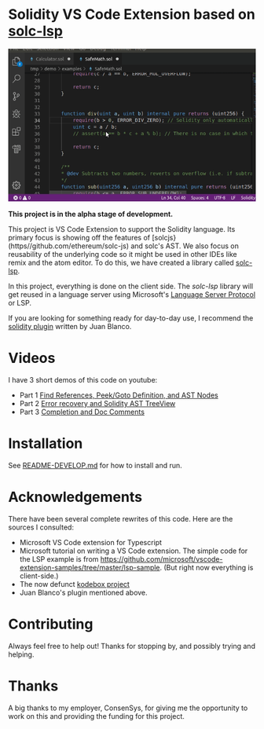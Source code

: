 Solidity VS Code Extension based on [solc-lsp](https://www.npmjs.com/package/solc-lsp)
=====================================================

![extension demo](https://github.com/rocky/solc-vscode/blob/master/screenshots/vscode-demo.gif "Hover and LSP functions")

**This project is in the alpha stage of development.**

This project is VS Code Extension to support the Solidity language. Its primary focus is showing off the features of [solcjs}(https//github.com/ethereum/solc-js) and solc's AST. We also focus on reusability of the underlying code so it might be used in other IDEs like remix and the atom editor. To do this, we have created a library called [solc-lsp](https://github.com/rocky/solc-lsp).

In this project, everything is done on the client side. The _solc-lsp_ library will get reused in a language server using
Microsoft's [Language Server Protocol](https://github.com/Microsoft/language-server-protocol) or LSP.

If you are looking for something ready for day-to-day use, I recommend the [solidity plugin](https://marketplace.visualstudio.com/items?itemName=JuanBlanco.solidity) written by Juan Blanco.

# Videos

I have 3 short demos of this code on youtube:

* Part 1 [Find References, Peek/Goto Definition, and AST Nodes
](https://www.youtube.com/watch?v=jV1DLPnUPUU)
* Part 2 [Error recovery and Solidity AST TreeView](https://www.youtube.com/watch?v=jV1DLPnUPUU)
* Part 3 [Completion and Doc Comments](https://www.youtube.com/watch?v=SaaAYaEvrXE)

# Installation

See [README-DEVELOP.md](https://github.com/rocky/solc-vscode/blob/master/README-DEVELOP.md) for how to install and run.

# Acknowledgements

There have been several complete rewrites of this code. Here are the sources I consulted:

* Microsoft VS Code extension for Typescript
* Microsoft tutorial on writing a VS Code extension. The simple code for the LSP example is from https://github.com/microsoft/vscode-extension-samples/tree/master/lsp-sample. (But right now everything is client-side.)
* The now defunct [kodebox project](https://marketplace.visualstudio.com/items?itemName=kodebox.solidity-language-server)
* Juan Blanco's plugin mentioned above.


# Contributing
Always feel free to help out! Thanks for stopping by, and possibly trying and helping.

# Thanks

A big thanks to my employer, ConsenSys, for giving me the opportunity to work on this and providing the funding for this project.
